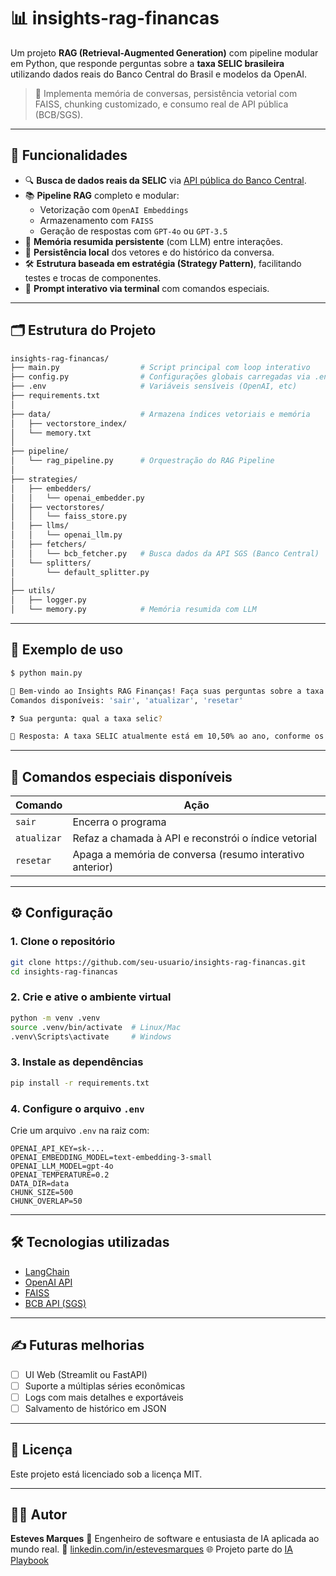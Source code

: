 # 📊 insights-rag-financas

Um projeto **RAG (Retrieval-Augmented Generation)** com pipeline modular em Python, que responde perguntas sobre a **taxa SELIC brasileira** utilizando dados reais do Banco Central do Brasil e modelos da OpenAI.

> 🧠 Implementa memória de conversas, persistência vetorial com FAISS, chunking customizado, e consumo real de API pública (BCB/SGS).

---

## 🚀 Funcionalidades

- 🔍 **Busca de dados reais da SELIC** via [API pública do Banco Central](https://dadosabertos.bcb.gov.br/dataset/series-temporais).
- 📚 **Pipeline RAG** completo e modular:
  - Vetorização com `OpenAI Embeddings`
  - Armazenamento com `FAISS`
  - Geração de respostas com `GPT-4o` ou `GPT-3.5`
- 🧠 **Memória resumida persistente** (com LLM) entre interações.
- 💾 **Persistência local** dos vetores e do histórico da conversa.
- 🛠️ **Estrutura baseada em estratégia (Strategy Pattern)**, facilitando testes e trocas de componentes.
- 🧪 **Prompt interativo via terminal** com comandos especiais.

---

## 🗂️ Estrutura do Projeto

```bash
insights-rag-financas/
├── main.py                  # Script principal com loop interativo
├── config.py                # Configurações globais carregadas via .env
├── .env                     # Variáveis sensíveis (OpenAI, etc)
├── requirements.txt
│
├── data/                    # Armazena índices vetoriais e memória
│   ├── vectorstore_index/
│   └── memory.txt
│
├── pipeline/
│   └── rag_pipeline.py      # Orquestração do RAG Pipeline
│
├── strategies/
│   ├── embedders/
│   │   └── openai_embedder.py
│   ├── vectorstores/
│   │   └── faiss_store.py
│   ├── llms/
│   │   └── openai_llm.py
│   ├── fetchers/
│   │   └── bcb_fetcher.py   # Busca dados da API SGS (Banco Central)
│   └── splitters/
│       └── default_splitter.py
│
├── utils/
│   ├── logger.py
│   └── memory.py            # Memória resumida com LLM
````

---

## 🧪 Exemplo de uso

```bash
$ python main.py

🤖 Bem-vindo ao Insights RAG Finanças! Faça suas perguntas sobre a taxa SELIC no Brasil.
Comandos disponíveis: 'sair', 'atualizar', 'resetar'

❓ Sua pergunta: qual a taxa selic?

🧠 Resposta: A taxa SELIC atualmente está em 10,50% ao ano, conforme os dados atualizados do Banco Central.
```

---

## 🧠 Comandos especiais disponíveis

| Comando     | Ação                                                     |
| ----------- | -------------------------------------------------------- |
| `sair`      | Encerra o programa                                       |
| `atualizar` | Refaz a chamada à API e reconstrói o índice vetorial     |
| `resetar`   | Apaga a memória de conversa (resumo interativo anterior) |

---

## ⚙️ Configuração

### 1. Clone o repositório

```bash
git clone https://github.com/seu-usuario/insights-rag-financas.git
cd insights-rag-financas
```

### 2. Crie e ative o ambiente virtual

```bash
python -m venv .venv
source .venv/bin/activate  # Linux/Mac
.venv\Scripts\activate     # Windows
```

### 3. Instale as dependências

```bash
pip install -r requirements.txt
```

### 4. Configure o arquivo `.env`

Crie um arquivo `.env` na raiz com:

```env
OPENAI_API_KEY=sk-...
OPENAI_EMBEDDING_MODEL=text-embedding-3-small
OPENAI_LLM_MODEL=gpt-4o
OPENAI_TEMPERATURE=0.2
DATA_DIR=data
CHUNK_SIZE=500
CHUNK_OVERLAP=50
```

---

## 🛠️ Tecnologias utilizadas

* [LangChain](https://www.langchain.com/)
* [OpenAI API](https://platform.openai.com/)
* [FAISS](https://github.com/facebookresearch/faiss)
* [BCB API (SGS)](https://dadosabertos.bcb.gov.br/dataset/series-temporais)

---

## ✍️ Futuras melhorias

* [ ] UI Web (Streamlit ou FastAPI)
* [ ] Suporte a múltiplas séries econômicas
* [ ] Logs com mais detalhes e exportáveis
* [ ] Salvamento de histórico em JSON

---

## 📄 Licença

Este projeto está licenciado sob a licença MIT.

---

## 👨‍💻 Autor

**Esteves Marques**
🧠 Engenheiro de software e entusiasta de IA aplicada ao mundo real.
🔗 [linkedin.com/in/estevesmarques](https://linkedin.com/in/estevesmarques)
🌐 Projeto parte do [IA Playbook](https://iaplaybook.tech/)